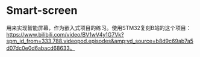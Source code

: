 # Smart-screen
用来实现智能屏幕，作为嵌入式项目的练习。使用STM32复刻B站的这个项目：https://www.bilibili.com/video/BV1wV4y1G7Vk?spm_id_from=333.788.videopod.episodes&amp;vd_source=b8d9c69ab7a5d07dc0e0d6abacd68633。
